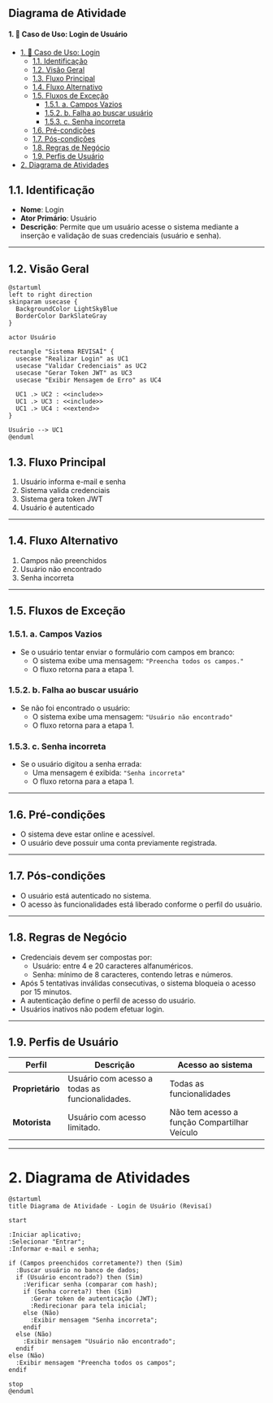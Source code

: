 ## Diagrama de Atividade

#### 1. 🎯 Caso de Uso: Login de Usuário
- [1. 🎯 Caso de Uso: Login](#1--caso-de-uso-login)
	- [1.1. Identificação](#11-identificação)
	- [1.2. Visão Geral](#12-visão-geral)
	- [1.3. Fluxo Principal](#13-fluxo-principal)
	- [1.4. Fluxo Alternativo](#14-fluxo-alternativo)
	- [1.5. Fluxos de Exceção](#15-fluxos-de-exceção)
		- [1.5.1. a. Campos Vazios](#151-a-campos-vazios)
		- [1.5.2. b. Falha ao buscar usuário](#152-b-falha-ao-buscar-usuário)
		- [1.5.3. c. Senha incorreta](#153-c-senha-incorreta)
	- [1.6. Pré-condições](#16-pré-condições)
	- [1.7. Pós-condições](#17-pós-condições)
	- [1.8. Regras de Negócio](#18-regras-de-negócio)
	- [1.9. Perfis de Usuário](#19-perfis-de-usuário)
- [2. Diagrama de Atividades](#2-diagrama-de-atividades)


## 1.1. Identificação
- **Nome**: Login  
- **Ator Primário**: Usuário  
- **Descrição**: Permite que um usuário acesse o sistema mediante a inserção e validação de suas credenciais (usuário e senha).

---


## 1.2. Visão Geral

```puml
@startuml
left to right direction
skinparam usecase {
  BackgroundColor LightSkyBlue
  BorderColor DarkSlateGray
}

actor Usuário

rectangle "Sistema REVISAÍ" {
  usecase "Realizar Login" as UC1
  usecase "Validar Credenciais" as UC2
  usecase "Gerar Token JWT" as UC3
  usecase "Exibir Mensagem de Erro" as UC4
  
  UC1 .> UC2 : <<include>>
  UC1 .> UC3 : <<include>>
  UC1 .> UC4 : <<extend>>
}

Usuário --> UC1
@enduml
```

## 1.3. Fluxo Principal
  1. Usuário informa e-mail e senha
  2. Sistema valida credenciais
  3. Sistema gera token JWT
  4. Usuário é autenticado

---

## 1.4. Fluxo Alternativo
  1. Campos não preenchidos
  2. Usuário não encontrado
  3. Senha incorreta

---

## 1.5. Fluxos de Exceção

### 1.5.1. a. Campos Vazios
- Se o usuário tentar enviar o formulário com campos em branco:
  - O sistema exibe uma mensagem: `"Preencha todos os campos."`
  - O fluxo retorna para a etapa 1.

### 1.5.2. b. Falha ao buscar usuário
- Se não foi encontrado o usuário:
  - O sistema exibe uma mensagem: `"Usuário não encontrado"`
  - O fluxo retorna para a etapa 1.

### 1.5.3. c. Senha incorreta
- Se o usuário digitou a senha errada:
  - Uma mensagem é exibida: `"Senha incorreta"`
  - O fluxo retorna para a etapa 1.

---

## 1.6. Pré-condições
- O sistema deve estar online e acessível.
- O usuário deve possuir uma conta previamente registrada.

---

## 1.7. Pós-condições
- O usuário está autenticado no sistema.
- O acesso às funcionalidades está liberado conforme o perfil do usuário.

---

## 1.8. Regras de Negócio
- Credenciais devem ser compostas por:
  - Usuário: entre 4 e 20 caracteres alfanuméricos.
  - Senha: mínimo de 8 caracteres, contendo letras e números.
- Após 5 tentativas inválidas consecutivas, o sistema bloqueia o acesso por 15 minutos.
- A autenticação define o perfil de acesso do usuário.
- Usuários inativos não podem efetuar login.

---

## 1.9. Perfis de Usuário
| Perfil            | Descrição                                                 | Acesso ao sistema     |
| ----------------- | --------------------------------------------------------- | --------------------- |
| **Proprietário**  | Usuário com acesso a todas as funcionalidades.            | Todas as funcionalidades |
| **Motorista**     | Usuário com acesso limitado.                              | Não tem acesso a função Compartilhar Veículo |

---

# 2. Diagrama de Atividades

```puml
@startuml
title Diagrama de Atividade - Login de Usuário (Revisaí)

start

:Iniciar aplicativo;
:Selecionar "Entrar";
:Informar e-mail e senha;

if (Campos preenchidos corretamente?) then (Sim)
  :Buscar usuário no banco de dados;
  if (Usuário encontrado?) then (Sim)
    :Verificar senha (comparar com hash);
    if (Senha correta?) then (Sim)
      :Gerar token de autenticação (JWT);
      :Redirecionar para tela inicial;
    else (Não)
      :Exibir mensagem "Senha incorreta";
    endif
  else (Não)
    :Exibir mensagem "Usuário não encontrado";
  endif
else (Não)
  :Exibir mensagem "Preencha todos os campos";
endif

stop
@enduml
```

